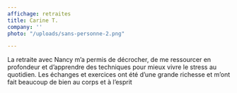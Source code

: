 ```yaml
---
affichage: retraites
title: Carine T.
company: ''
photo: "/uploads/sans-personne-2.png"

---
```

La retraite avec Nancy m’a permis de décrocher, de me ressourcer en profondeur et d’apprendre des techniques pour mieux vivre le stress au quotidien. Les échanges et exercices ont été d’une grande richesse et m’ont fait beaucoup de bien au corps et à l’esprit